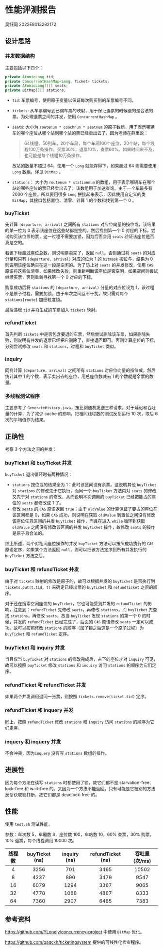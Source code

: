 # 性能评测报告

吴钰同 2022E8013282172

## 设计思路

### 并发数据结构

主要包括以下四个：

```java
private AtomicLong tid;
private ConcurrentHashMap<Long, Ticket> tickets;
private AtomicLong[][] seats;
private BitMap[][] stations;
```

- `tid`: 车票编号，使用原子变量以保证每次购买到的车票编号不同。

- `tickets`: 从车票编号到已购车票的映射，用于保证退票的时候退的是合法的票。为处理退票之间的并发，使用 `ConcurrentHashMap` 。

- `seats`: 大小为 `routenum * coachnum * seatnum` 的原子数组，用于表示哪辆车的哪个座位从哪个站到哪个站的票已经卖出去了，因为老师在群里说：

  >64线程，50列车，20个车厢，每个车厢100个座位，30个站，每个线程100万条操作。买票30%，退票10%，查票60%。如果时间来不及，也可能是每个线程10万条操作。

  故站的数量不超过 64，使用一个 `Long` 就能存得下，如果超过 64 则需要使用 `Long` 数组，详见 `BitMap` 。

- `stations`： 大小为 `routenum * stationnum` 的数组，用于表示哪辆车在哪个站的哪些座位的票已经卖出去了，该数组用于加速查询。由于一个车最多有 2000 个座位，所以要用很多 `Long` 拼接起来表示，因此使用自定义的类 `BitMap`，其接口包括置位、清零、计算 1 的个数和找到第一个 0 。

### buyTicket

先计算 `[departure, arrival)` 之间所有 `stations` 对应位向量的按位或，该结果的某一位为 0 表示该座位在这些站都是空的。然后找到第一个 0 对应的下标，尝试购买该位置的票，这一过程不需要加锁，因为后面会用 `seats` 验证该座位是否真是空的。

若该下标超过座位总数，则说明票卖完了，返回 `null`。否则通过将 `seats` 的对应分量和只有 `[departure, arrival)` 对应的位为 1 的 `bitmask` 按位与，结果为 0 则说明该座位确实在这一段是空闲的。为了防止对 `seats` 的并发修改，使用 `CAS` 原语将这些位清零，如果修改失败，则重新判断该座位是否空闲，如果空闲则尝试继续买票，否则重新寻找第一个 0 对应的下标。

购票成功后将 `stations` 的 `[departure, arrival)` 分量的对应位设为 1，该过程不是原子过程，需要加锁。由于车次之间互不干扰，故只需对每个 `stations[route]` 加细粒度锁。

最后递增 `tid` 并将生成的车票加入 `tickets` 映射。

### refundTicket

首先判断 `tickets` 中是否包含要退的车票，然后尝试删除该车票，如果删除失败，则说明有并发的退票已经把它删除了，直接返回即可。否则计算座位的下标，分别尝试修改 `seats` 和 `stations`，过程和 `buyTicket` 类似。

### inquiry

同样计算 `[departure, arrival)` 之间所有 `stations` 对应位向量的按位或，然后统计其中 1 的个数，表示卖出去的座位，用总座位数减去 1 的个数就是余票的数量。

### 多线程测试程序

主要参考了 `GenerateHistory.java`，按比例随机发送三种请求。对于延迟和吞吐量的计算，为了减少 cache 的影响，把相同线程数的测试反复运行 10 次，取后 6 次的平均值作为结果。

## 正确性

考察 3 个方法之间的并发：

### buyTicket 和 buyTicket 并发

`buyTicket` 退出循环时有两种情况：

- `stations` 按位或的结果全为 1：此时该区间没有余票。这说明其他 `buyTicket` 对 `stations` 的修改先于它执行，而同一个 `buyTicket` 方法内对 `seats` 的修改又先于对 `stations` 的修改，从而说明本次调用的 `buyTicket` 已经把能占的座位的 `seats` 都修改成 1 了。
- 修改 `seats` 的 `CAS` 原语返回 `true`：由于 `oldValue` 的计算保证了要占的座位在该区间都是 0，如果 `CAS` 成功，则说明在获取 `oldValue` 到置位之间没有修改该座位任意区间的并发 `buyTicket` 操作，而且在进入 `while` 循环到获取 `oldValue` 之间没有修改该区间的并发 `buyTicket` 操作，故修改 `seats` 的操作是原子且合法的。

综上所述，两个对相同座位操作的并发 `buyTicket` 方法可以按照成功执行的 `CAS` 原语定序，如果某个方法返回 `null`，则可以把该方法定序到所有并发执行的 `buyTicket` 方法之后。

### buyTicket 和 refundTicket 并发

由于对 `tickets` 映射的修改是原子的，故可以根据并发的 `buyTicket` 是否执行到 `tickets.put(t.tid, t)` 来确定已经出票的 `buyTicket` 和 `refundTicket` 之间的顺序。

对于还在搜索空闲座位的 `buyTicket`，它也可能受到并发的 `refundTicket` 的影响，注意到：`refundTicket` 先修改 `seats`，再修改 `stations`，而 `buyTicket` 先查找 `stations`，再修改 `seats`，故当 `buyTicket` 发现 `stations` 的第一个 0 的时候，并发的 `refundTicket` 已经完成了，后面的 `CAS` 原语修改 `seats` 一定可以成功。故可以按照修改 `stations` 的顺序（加了锁之后这是一个原子过程）为 `buyTicket` 和 `refundTicket` 定序。

### buyTicket 和 inquiry 并发

当且仅当 `buyTicket` 对 `stations` 的修改完成后，占下的座位才对 `inquiry` 可见，故可以按照 `buyTicket` 修改 `stations` 和 `inquiry` 访问 `stations` 的顺序为它们定序。

### refundTicket 和 refundTicket 并发

如果两个并发调用退同一张票，则按照 `tickets.remove(ticket.tid)` 定序。

### refundTicket 和 inquery 并发

同上，按照 `refundTicket` 修改 `stations` 和 `inquiry` 访问 `stations` 的顺序为它们定序。

### inquery 和 inquery 并发

不会冲突，因为`inquery` 没有写 `stations` 数组的操作。

## 进展性

因为每个方法在读写  `stations` 时都使用了锁，故它们都不是 starvation-free、lock-free 和 wait-free 的。又因为一个方法不能返回，只有可能是它被别的方法反复获取锁打断，故它们都是 deadlock-free 的。

## 性能

使用 `test.sh` 测试性能。

参数：车次数 5，车厢数 8，座位数 100，车站数 10，60% 查票，30% 购票，10% 退票，每个线程调用 10000 次。

| 线程数 | buyTicket (ns) | inquiry (ns) | refundTicket (ns) | 吞吐量(次/ms) |
| :----: | :------------: | :----------: | :---------------: | :-----------: |
|   4    |      3256      |     701      |       3465        |     10502     |
|   8    |      4237      |     890      |       3479        |     9547      |
|   16   |      6079      |     1294     |       3367        |     9065      |
|   32   |      4778      |     1088     |       4887        |     8333      |
|   64   |      7360      |     2907     |       6485        |     7383      |

## 参考资料

https://github.com/YLonely/concurrency-project 中使用 `BitMap` 优化。

https://github.com/qaqcxh/ticketingsystem 提供的可线性化检查程序。

